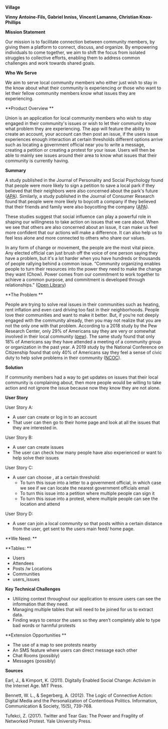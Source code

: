 
**Village**

**Vinny Antoine-Fils, Gabriel Inniss, Vincent Lamanno, Christian Knox-Phillips**

**Mission Statement**

Our mission is to facilitate connection between community members, by giving them a platform to connect, discuss, and organize. By empowering individuals to come together, we aim to shift the focus from isolated struggles to collective efforts, enabling them to address common challenges and work towards shared goals.

**Who We Serve**

We aim to serve local community members who either just wish to stay in the know about what their community is experiencing or those who want to let their fellow community members know what issues they are experiencing.

**Product Overview **

Union is an application for local community members who wish to stay engaged in their community's issues or wish to let their community know what problem they are experiencing. The app will feature the ability to create an account, your account can then post an issue, if the users issue experiences enough interaction at certain thresholds different options arrive such as locating a government official near you to write a message, creating a petition or creating a protest for your issue. Users will then be able to mainly see issues around their area to know what issues that their community is currently having.

**Summary**

A study published in the Journal of Personality and Social Psychology found that people were more likely to sign a petition to save a local park if they believed that their neighbors were also concerned about the park's future ([APA](https://www.apa.org/pubs/journals/psp)). Similarly, a study published in the Journal of Consumer Research found that people were more likely to boycott a company if they believed that their friends and family were also boycotting the company ([APA](https://psycnet.apa.org/record/2004-16173-007)).

These studies suggest that social influence can play a powerful role in shaping our willingness to take action on issues that we care about. When we see that others are also concerned about an issue, it can make us feel more confident that our actions will make a difference. It can also help us to feel less alone and more connected to others who share our values.

In any form of change or movement, the people are the most vital piece. Any elected official can just brush off the voice of one person saying they have a problem, but it's a lot harder when you have hundreds or thousands of people rallying behind a common issue. “Community organizing enables people to turn their resources into the power they need to make the change they want (Chow). Power comes from our commitment to work together to achieve a common purpose, and commitment is developed through relationships.” ([Open Library](https://ecampusontario.pressbooks.pub/communitydevelopmentpractice/chapter/community-organizing-people-power-and-change/#:~:text=7.-,Strategies%20for%20building%20relationships%20for%20community%20organizing,commitment%20is%20developed%20through%20relationships))

**The Problem **

People are trying to solve real issues in their communities such as heating, rent inflation and even card driving too fast in their neighborhoods. People love their communities and want to make it better. But, if you’re not deeply engaged with the community already, then you may not realize that you are not the only one with that problem. According to a 2018 study by the Pew Research Center, only 29% of Americans say they are very or somewhat involved in their local community ([pew](https://www.pewresearch.org/social-trends/2018/05/22/americans-satisfaction-with-and-attachment-to-their-communities/)). The same study found that only 18% of Americans say they have attended a meeting of a community group or organization in the past year. A 2019 study by the National Conference on Citizenship found that only 40% of Americans say they feel a sense of civic duty to help solve problems in their community ([NCOC](https://ncoc.org/)).

**Solution**

If community members had a way to get updates on issues that their local community is complaining about, then more people would be willing to take action and not ignore the issue because now they know they are not alone.  

**User Story**

User Story A:



* A user can create or log in to an account
* That user can then go to their home page and look at all the issues that they are interested in.

User Story B:



* A user can create issues
* The user can check how many people have also experienced or want to help solve their issues

User Story C:



* A user can choose , at a certain threshold:
    * To turn this issue into a letter to a government official, in which case we see if we can locate the nearest government officials email
    * To turn this issue into a petition where multiple people can sign it
    * To turn this issue into a protest, where multiple people can see the location and attend

User Story D:



* A user can join a local community so that posts within a certain distance from the user, get sent to the users main feed/ home page.

**We Need: **

**Tables: **



* Users 
* Attendees 
* Posts /w Locations
* Communities
* users_issues

**Key Technical Challenges**



* Utilizing context throughout our application to ensure users can see  the information that they need.
* Managing multiple tables that will need to be joined for us to extract data.
* Finding ways to censor the users so they aren’t completely able to type bad words or harmful protests

**Extension Opportunities **



* The use of a map to see protests nearby
* An SMS feature where users can direct message each other
* Chat Rooms (possibly)
* Messages (possibly)

**Sources**

Earl, J., & Kimport, K. (2011). Digitally Enabled Social Change: Activism in the Internet Age. MIT Press.

Bennett, W. L., & Segerberg, A. (2012). The Logic of Connective Action: Digital Media and the Personalization of Contentious Politics. Information, Communication & Society, 15(5), 739-768.

Tufekci, Z. (2017). Twitter and Tear Gas: The Power and Fragility of Networked Protest. Yale University Press.




